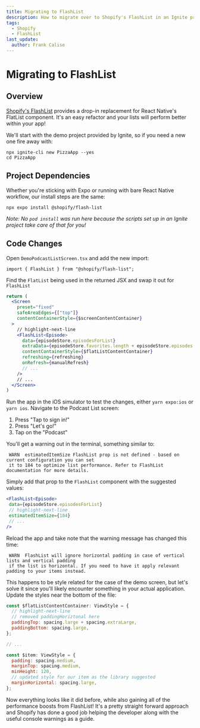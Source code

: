```yaml
---
title: Migrating to FlashList
description: How to migrate over to Shopify's FlashList in an Ignite project
tags:
  - Shopify
  - FlashList
last_update:
  author: Frank Calise
---
```


# Migrating to FlashList

## Overview

[Shopify's FlashList](https://shopify.github.io/flash-list/) provides a drop-in replacement for React Native's FlatList component. It's an easy refactor and your lists will perform better within your app!

We'll start with the demo project provided by Ignite, so if you need a new one fire away with:

```nodejs
npx ignite-cli new PizzaApp --yes
cd PizzaApp
```

## Project Dependencies

Whether you're sticking with Expo or running with bare React Native workflow, our install steps are the same:

```nodejs
npx expo install @shopify/flash-list
```

_Note: No `pod install` was run here because the scripts set up in an Ignite project take care of that for you!_

## Code Changes

Open `DemoPodcastListScreen.tsx` and add the new import:

```tsx
import { FlashList } from "@shopify/flash-list";
```

Find the `FlatList` being used in the returned JSX and swap it out for `FlashList`

```jsx
return (
  <Screen
    preset="fixed"
    safeAreaEdges={["top"]}
    contentContainerStyle={$screenContentContainer}
  >
    // highlight-next-line
    <FlashList<Episode>
      data={episodeStore.episodesForList}
      extraData={episodeStore.favorites.length + episodeStore.episodes.length}
      contentContainerStyle={$flatListContentContainer}
      refreshing={refreshing}
      onRefresh={manualRefresh}
      // ...
    />
    // ...
  </Screen>
)
```

Run the app in the iOS simulator to test the changes, either `yarn expo:ios` or `yarn ios`. Navigate to the Podcast List screen:

1. Press "Tap to sign in!"
2. Press "Let's go!"
3. Tap on the "Podcast"

You'll get a warning out in the terminal, something similar to:

```
 WARN  estimatedItemSize FlashList prop is not defined - based on current configuration you can set
 it to 184 to optimize list performance. Refer to FlashList documentation for more details.
```

Simply add that prop to the `FlashList` component with the suggested values:

```jsx
<FlashList<Episode>
 data={episodeStore.episodesForList}
 // highlight-next-line
 estimatedItemSize={184}
 // ...
/>
```

Reload the app and take note that the warning message has changed this time:

```
 WARN  FlashList will ignore horizontal padding in case of vertical lists and vertical padding
 if the list is horizontal. If you need to have it apply relevant padding to your items instead.
```

This happens to be style related for the case of the demo screen, but let's solve it since you'll likely encounter something in your actual application. Update the styles near the bottom of the file:

```jsx
const $flatListContentContainer: ViewStyle = {
  // highlight-next-line
  // removed paddingHoriztonal here
  paddingTop: spacing.large + spacing.extraLarge,
  paddingBottom: spacing.large,
};

// ...

const $item: ViewStyle = {
  padding: spacing.medium,
  marginTop: spacing.medium,
  minHeight: 120,
  // updated style for our item as the library suggested
  marginHorizontal: spacing.large,
};
```

Now everything looks like it did before, while also gaining all of the performance boosts from FlashList! It's a pretty straight forward approach and Shopify has done a good job helping the developer along with the useful console warnings as a guide.
